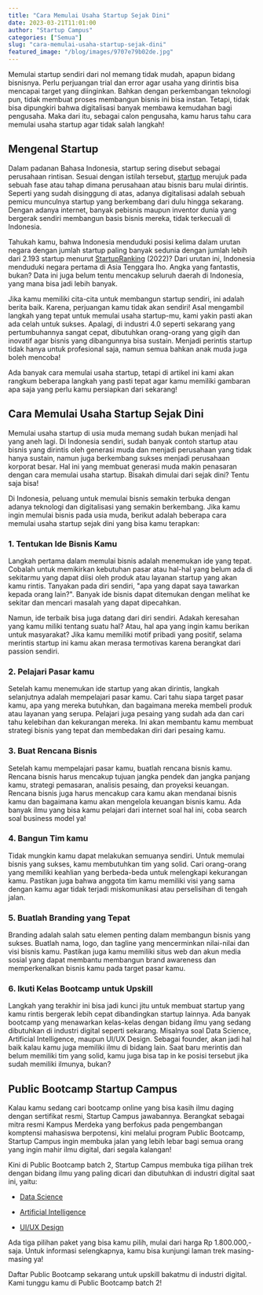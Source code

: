 ```yaml
---
title: "Cara Memulai Usaha Startup Sejak Dini"
date: 2023-03-21T11:01:00
author: "Startup Campus"
categories: ["Semua"]
slug: "cara-memulai-usaha-startup-sejak-dini"
featured_image: "/blog/images/9707e79b02de.jpg"
---
```


Memulai startup sendiri dari nol memang tidak mudah, apapun bidang bisnisnya. Perlu perjuangan trial dan error agar usaha yang dirintis bisa mencapai target yang diinginkan. Bahkan dengan perkembangan teknologi pun, tidak membuat proses membangun bisnis ini bisa instan. Tetapi, tidak bisa dipungkiri bahwa digitalisasi banyak membawa kemudahan bagi pengusaha. Maka dari itu, sebagai calon pengusaha, kamu harus tahu cara memulai usaha startup agar tidak salah langkah!

## Mengenal Startup

Dalam padanan Bahasa Indonesia, startup sering disebut sebagai perusahaan rintisan. Sesuai dengan istilah tersebut, [startup](https://www.ekrut.com/media/startup-adalah) merujuk pada sebuah fase atau tahap dimana perusahaan atau bisnis baru mulai dirintis. Seperti yang sudah disinggung di atas, adanya digitalisasi adalah sebuah pemicu munculnya startup yang berkembang dari dulu hingga sekarang. Dengan adanya internet, banyak pebisnis maupun inventor dunia yang bergerak sendiri membangun basis bisnis mereka, tidak terkecuali di Indonesia.

Tahukah kamu, bahwa Indonesia menduduki posisi kelima dalam urutan negara dengan jumlah startup paling banyak sedunia dengan jumlah lebih dari 2.193 startup menurut [StartupRanking](https://databoks.katadata.co.id/datapublish/2022/04/13/hebat-jumlah-startup-indonesia-terbanyak-ke-5-di-dunia) (2022)? Dari urutan ini, Indonesia menduduki negara pertama di Asia Tenggara lho. Angka yang fantastis, bukan? Data ini juga belum tentu mencakup seluruh daerah di Indonesia, yang mana bisa jadi lebih banyak.

Jika kamu memiliki cita-cita untuk membangun startup sendiri, ini adalah berita baik. Karena, perjuangan kamu tidak akan sendiri! Asal mengambil langkah yang tepat untuk memulai usaha startup-mu, kami yakin pasti akan ada celah untuk sukses. Apalagi, di industri 4.0 seperti sekarang yang pertumbuhannya sangat cepat, dibutuhkan orang-orang yang gigih dan inovatif agar bisnis yang dibangunnya bisa sustain. Menjadi perintis startup tidak hanya untuk profesional saja, namun semua bahkan anak muda juga boleh mencoba!

Ada banyak cara memulai usaha startup, tetapi di artikel ini kami akan rangkum beberapa langkah yang pasti tepat agar kamu memiliki gambaran apa saja yang perlu kamu persiapkan dari sekarang!

## Cara Memulai Usaha Startup Sejak Dini

Memulai usaha startup di usia muda memang sudah bukan menjadi hal yang aneh lagi. Di Indonesia sendiri, sudah banyak contoh startup atau bisnis yang dirintis oleh generasi muda dan menjadi perusahaan yang tidak hanya sustain, namun juga berkembang sukses menjadi perusahaan korporat besar. Hal ini yang membuat generasi muda makin penasaran dengan cara memulai usaha startup. Bisakah dimulai dari sejak dini? Tentu saja bisa!

Di Indonesia, peluang untuk memulai bisnis semakin terbuka dengan adanya teknologi dan digitalisasi yang semakin berkembang. Jika kamu ingin memulai bisnis pada usia muda, berikut adalah beberapa cara memulai usaha startup sejak dini yang bisa kamu terapkan:

### 1. Tentukan Ide Bisnis Kamu

Langkah pertama dalam memulai bisnis adalah menemukan ide yang tepat. Cobalah untuk memikirkan kebutuhan pasar atau hal-hal yang belum ada di sekitarmu yang dapat diisi oleh produk atau layanan startup yang akan kamu rintis. Tanyakan pada diri sendiri, "apa yang dapat saya tawarkan kepada orang lain?". Banyak ide bisnis dapat ditemukan dengan melihat ke sekitar dan mencari masalah yang dapat dipecahkan.

Namun, ide terbaik bisa juga datang dari diri sendiri. Adakah keresahan yang kamu miliki tentang suatu hal? Atau, hal apa yang ingin kamu berikan untuk masyarakat? Jika kamu memiliki motif pribadi yang positif, selama merintis startup ini kamu akan merasa termotivas karena berangkat dari passion sendiri.

### 2. Pelajari Pasar kamu

Setelah kamu menemukan ide startup yang akan dirintis, langkah selanjutnya adalah mempelajari pasar kamu. Cari tahu siapa target pasar kamu, apa yang mereka butuhkan, dan bagaimana mereka membeli produk atau layanan yang serupa. Pelajari juga pesaing yang sudah ada dan cari tahu kelebihan dan kekurangan mereka. Ini akan membantu kamu membuat strategi bisnis yang tepat dan membedakan diri dari pesaing kamu.

### 3. Buat Rencana Bisnis

Setelah kamu mempelajari pasar kamu, buatlah rencana bisnis kamu. Rencana bisnis harus mencakup tujuan jangka pendek dan jangka panjang kamu, strategi pemasaran, analisis pesaing, dan proyeksi keuangan. Rencana bisnis juga harus mencakup cara kamu akan mendanai bisnis kamu dan bagaimana kamu akan mengelola keuangan bisnis kamu. Ada banyak ilmu yang bisa kamu pelajari dari internet soal hal ini, coba search soal business model ya!

### 4. Bangun Tim kamu

Tidak mungkin kamu dapat melakukan semuanya sendiri. Untuk memulai bisnis yang sukses, kamu membutuhkan tim yang solid. Cari orang-orang yang memiliki keahlian yang berbeda-beda untuk melengkapi kekurangan kamu. Pastikan juga bahwa anggota tim kamu memiliki visi yang sama dengan kamu agar tidak terjadi miskomunikasi atau perselisihan di tengah jalan.

### 5. Buatlah Branding yang Tepat

Branding adalah salah satu elemen penting dalam membangun bisnis yang sukses. Buatlah nama, logo, dan tagline yang mencerminkan nilai-nilai dan visi bisnis kamu. Pastikan juga kamu memiliki situs web dan akun media sosial yang dapat membantu membangun brand awareness dan memperkenalkan bisnis kamu pada target pasar kamu.

### 6. Ikuti Kelas Bootcamp untuk Upskill

Langkah yang terakhir ini bisa jadi kunci jitu untuk membuat startup yang kamu rintis bergerak lebih cepat dibandingkan startup lainnya. Ada banyak bootcamp yang menawarkan kelas-kelas dengan bidang ilmu yang sedang dibutuhkan di industri digital seperti sekarang. Misalnya soal Data Science, Artificial Intelligence, maupun UI/UX Design. Sebagai founder, akan jadi hal baik kalau kamu juga memiliki ilmu di bidang lain. Saat baru merintis dan belum memiliki tim yang solid, kamu juga bisa tap in ke posisi tersebut jika sudah memiliki ilmunya, bukan?

## Public Bootcamp Startup Campus

Kalau kamu sedang cari bootcamp online yang bisa kasih ilmu daging dengan sertifikat resmi, Startup Campus jawabannya. Berangkat sebagai mitra resmi Kampus Merdeka yang berfokus pada pengembangan komptensi mahasiswa berpotensi, kini melalui program Public Bootcamp, Startup Campus ingin membuka jalan yang lebih lebar bagi semua orang yang ingin mahir ilmu digital, dari segala kalangan!

Kini di Public Bootcamp batch 2, Startup Campus membuka tiga pilihan trek dengan bidang ilmu yang paling dicari dan dibutuhkan di industri digital saat ini, yaitu:

- [Data Science](https://startupcampus.id/track/data-science)

- [Artificial Intelligence](https://startupcampus.id/track/artificial-intelligence)

- [UI/UX Design](https://startupcampus.id/track/uiux-design)

Ada tiga pilihan paket yang bisa kamu pilih, mulai dari harga Rp 1.800.000,- saja. Untuk informasi selengkapnya, kamu bisa kunjungi laman trek masing-masing ya!

Daftar Public Bootcamp sekarang untuk upskill bakatmu di industri digital. Kami tunggu kamu di Public Bootcamp batch 2!
